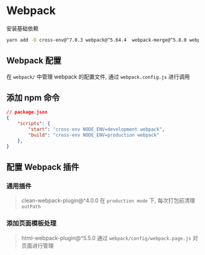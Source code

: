 # Webpack

安装基础依赖

```bash
yarn add -D cross-env@^7.0.3 webpack@^5.64.4  webpack-merge@^5.8.0 webpack-cli@^4.9.1
```

## Webpack 配置

在 `webpack/` 中管理 webpack 的配置文件, 通过 `webpack.config.js` 进行调用

## 添加 npm 命令

```json
// package.json
{
    "scripts": {
        "start": "cross-env NODE_ENV=development webpack",
        "build": "cross-env NODE_ENV=production webpack"
    },
}
```

## 配置 Webpack 插件

### 通用插件

> clean-webpack-plugin@^4.0.0
在 `production mode` 下, 每次打包前清理 `outPath`

### 添加页面模板处理

> html-webpack-plugin@^5.5.0
通过 `webpack/config/webpack.page.js` 对页面进行管理
